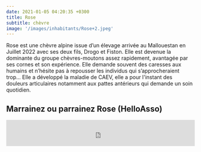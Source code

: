 ```yaml
---
date: 2021-01-05 04:20:35 +0300
title: Rose
subtitle: chèvre
image: '/images/inhabitants/Rose+2.jpeg'
---
```


Rose est une chèvre alpine issue d’un élevage arrivée au Mallouestan en Juillet 2022 avec ses deux fils, Drogo et Fiston. Elle est devenue la dominante du groupe chèvres-moutons assez rapidement, avantagée par ses cornes et son expérience. Elle demande souvent des caresses aux humains et n’hésite pas à repousser les individus qui s’approcheraient trop… Elle a développé la maladie de CAEV, elle a pour l'instant des douleurs articulaires notamment aux pattes antérieurs qui demande un soin quotidien.

## Marrainez ou parrainez Rose (HelloAsso)

<iframe id="haWidget" allowtransparency="true" src="https://www.helloasso.com/associations/mallouestan-association/formulaires/1/widget-bouton" style="width: 100%; height: 70px; border: none;"></iframe>